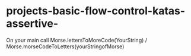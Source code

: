 # projects-basic-flow-control-katas-assertive-
On your main call Morse.lettersToMoreCode(YourString) / Morse.morseCodeToLetters(yourStringofMorse)
